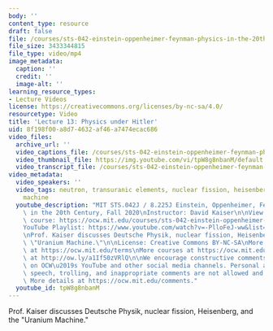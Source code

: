 ```yaml
---
body: ''
content_type: resource
draft: false
file: /courses/sts-042-einstein-oppenheimer-feynman-physics-in-the-20th-century-fall-2020/ocw_8225_sts042_lecture13_2020oct19_360p_16_9.mp4
file_size: 3433344815
file_type: video/mp4
image_metadata:
  caption: ''
  credit: ''
  image-alt: ''
learning_resource_types:
- Lecture Videos
license: https://creativecommons.org/licenses/by-nc-sa/4.0/
resourcetype: Video
title: 'Lecture 13: Physics under Hitler'
uid: 8f198f00-a8d7-4632-af46-a7474ecac686
video_files:
  archive_url: ''
  video_captions_file: /courses/sts-042-einstein-oppenheimer-feynman-physics-in-the-20th-century-fall-2020/1J9SZB7CBh9OJLFSjRUojmQXcWrAKNKlc_transcript.webvtt
  video_thumbnail_file: https://img.youtube.com/vi/tpW8g8nbanM/default.jpg
  video_transcript_file: /courses/sts-042-einstein-oppenheimer-feynman-physics-in-the-20th-century-fall-2020/1J9SZB7CBh9OJLFSjRUojmQXcWrAKNKlc_transcript.pdf
video_metadata:
  video_speakers: ''
  video_tags: neutron, transuranic elements, nuclear fission, heisenberg, uranium
    machine
  youtube_description: "MIT STS.042J / 8.225J Einstein, Oppenheimer, Feynman: Physics\
    \ in the 20th Century, Fall 2020\nInstructor: David Kaiser\n\nView the complete\
    \ course: https://ocw.mit.edu/courses/sts-042-einstein-oppenheimer-feynman-physics-in-the-20th-century-fall-2020\n\
    YouTube Playlist: https://www.youtube.com/watch?v=-PlloFeJ-ww&list=PLUl4u3cNGP63bAfjGas3TuA4ZCPUtN6Xf\n\
    \nProf. Kaiser discusses Deutsche Physik, nuclear fission, Heisenberg, and the\
    \ \"Uranium Machine.\"\n\nLicense: Creative Commons BY-NC-SA\nMore information\
    \ at https://ocw.mit.edu/terms\nMore courses at https://ocw.mit.edu\nSupport OCW\
    \ at http://ow.ly/a1If50zVRlQ\n\nWe encourage constructive comments and discussion\
    \ on OCW\u2019s YouTube and other social media channels. Personal attacks, hate\
    \ speech, trolling, and inappropriate comments are not allowed and may be removed.\
    \ More details at https://ocw.mit.edu/comments."
  youtube_id: tpW8g8nbanM
---
```

Prof. Kaiser discusses Deutsche Physik, nuclear fission, Heisenberg, and the "Uranium Machine."